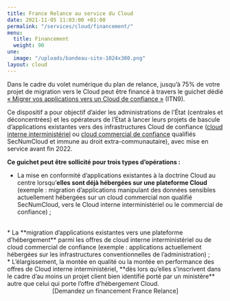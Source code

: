 ```yaml
---
title: France Relance au service du Cloud
date: 2021-11-05 11:03:00 +01:00
permalink: "/services/cloud/financement/"
menu:
  title: Financement
  weight: 90
une:
  image: "/uploads/bandeau-site-1024x300.png"
layout: cloud
---
```


Dans le cadre du volet numérique du plan de relance, jusqu’à 75% de votre projet de migration vers le Cloud peut être financé à travers le guichet dédié [« Migrer vos applications vers un Cloud de confiance »](https://france-relance.transformation.gouv.fr/d25b-migration-cloud-au-centre-itn9) (ITN9).

Ce dispositif a pour objectif d’aider les administrations de l’État (centrales et déconcentrées) et les opérateurs de l’État à lancer leurs projets de bascule d’applications existantes vers des infrastructures Cloud de confiance ([cloud interne interministériel](https://www.numerique.gouv.fr/services/cloud/cloud-interne/#contenu) ou [cloud commercial de confiance](https://www.numerique.gouv.fr/services/cloud/cloud-commercial/#contenu) qualifiés SecNumCloud et immune au droit extra-communautaire), avec mise en service avant fin 2022. 

**Ce guichet peut être sollicité pour trois types d’opérations :**
<br>
* La mise en conformité d’applications existantes à la doctrine Cloud au centre lorsqu’**elles sont déjà hébergées sur une plateforme Cloud** (exemple : migration d’applications manipulant des données sensibles actuellement hébergées sur un cloud commercial non qualifié SecNumCloud, vers le Cloud interne interministériel ou le commercial de confiance) ;
<br>
* La **migration d’applications existantes vers une plateforme d’hébergement** parmi les offres de cloud interne interministériel ou de cloud commercial de confiance (exemple : applications actuellement hébergées sur les infrastructures conventionnelles de l’administration) ;
<br>
* L’élargissement, la montée en qualité ou la montée en performance des offres de Cloud interne interministériel, **dès lors qu’elles s’inscrivent dans le cadre d’au moins un projet client bien identifié porté par un ministère** autre que celui qui porte l’offre d’hébergement Cloud. 

<div align="center">[Demandez un financement France Relance]<a href="https://france-relance.transformation.gouv.fr/d25b-migration-cloud-au-centre-itn9"</a></div>